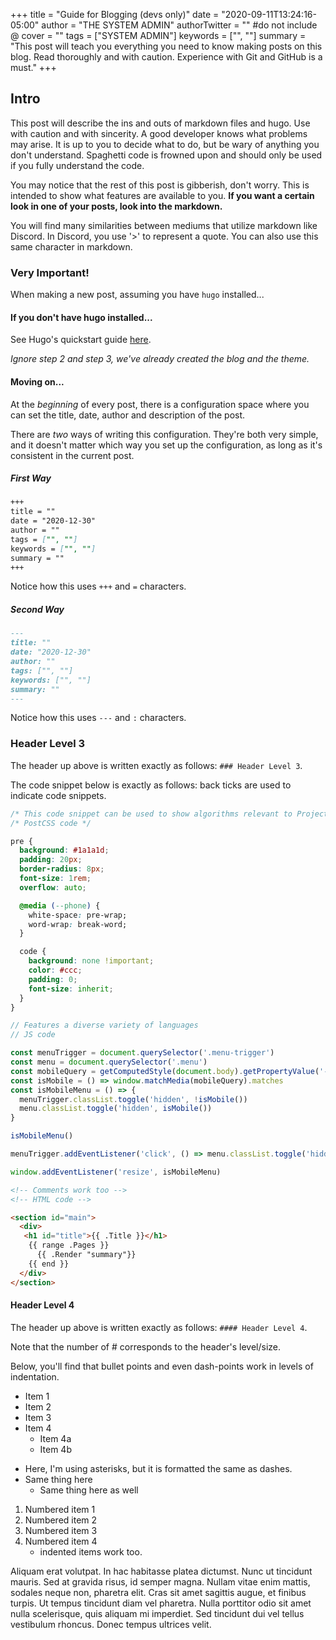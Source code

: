 +++
title = "Guide for Blogging (devs only)"
date = "2020-09-11T13:24:16-05:00"
author = "THE SYSTEM ADMIN"
authorTwitter = "" #do not include @
cover = ""
tags = ["SYSTEM ADMIN"]
keywords = ["", ""]
summary = "This post will teach you everything you need to know making posts on this blog. Read thoroughly and with caution. Experience with Git and GitHub is a must."
+++

## Intro

This post will describe the ins and outs of markdown files and hugo. Use with caution and with sincerity. A good developer knows what problems may arise. It is up to you to decide what to do, but be wary of anything you don't understand. Spaghetti code is frowned upon and should only be used if you fully understand the code.

You may notice that the rest of this post is gibberish, don't worry. This is intended to show what features are available to you. **If you want a certain look in one of your posts, look into the markdown.**

You will find many similarities between mediums that utilize markdown like Discord. In Discord, you use '>' to represent a quote. You can also use this same character in markdown.

### Very Important!
When making a new post, assuming you have `hugo` installed...

#### If you don't have hugo installed...
See Hugo's quickstart guide [here](https://gohugo.io/getting-started/quick-start/).

*Ignore step 2 and step 3, we've already created the blog and the theme.*

#### Moving on...
At the *beginning* of every post, there is a configuration space where you can set the title, date, author and description of the post.

There are _two_ ways of writing this configuration. They're both very simple, and it doesn't matter which way you set up the configuration, as long as it's consistent in the current post.

##### First Way

```markdown
+++
title = ""
date = "2020-12-30"
author = ""
tags = ["", ""]
keywords = ["", ""]
summary = ""
+++
```
Notice how this uses `+++` and `=` characters.

##### Second Way

```markdown
---
title: ""
date: "2020-12-30"
author: ""
tags: ["", ""]
keywords: ["", ""]
summary: ""
---
```
Notice how this uses `---` and `:` characters.

### Header Level 3

The header up above is written exactly as follows: `### Header Level 3`.

The code snippet below is exactly as follows: back ticks are used to indicate code snippets.

```css
/* This code snippet can be used to show algorithms relevant to Project BlueBird */
/* PostCSS code */

pre {
  background: #1a1a1d;
  padding: 20px;
  border-radius: 8px;
  font-size: 1rem;
  overflow: auto;

  @media (--phone) {
    white-space: pre-wrap;
    word-wrap: break-word;
  }

  code {
    background: none !important;
    color: #ccc;
    padding: 0;
    font-size: inherit;
  }
}
```

```js
// Features a diverse variety of languages
// JS code

const menuTrigger = document.querySelector('.menu-trigger')
const menu = document.querySelector('.menu')
const mobileQuery = getComputedStyle(document.body).getPropertyValue('--phoneWidth')
const isMobile = () => window.matchMedia(mobileQuery).matches
const isMobileMenu = () => {
  menuTrigger.classList.toggle('hidden', !isMobile())
  menu.classList.toggle('hidden', isMobile())
}

isMobileMenu()

menuTrigger.addEventListener('click', () => menu.classList.toggle('hidden'))

window.addEventListener('resize', isMobileMenu)
```

```html
<!-- Comments work too -->
<!-- HTML code -->

<section id="main">
  <div>
   <h1 id="title">{{ .Title }}</h1>
    {{ range .Pages }}
      {{ .Render "summary"}}
    {{ end }}
  </div>
</section>
```

#### Header Level 4

The header up above is written exactly as follows: `#### Header Level 4`.

Note that the number of # corresponds to the header's level/size.

Below, you'll find that bullet points and even dash-points work in levels of indentation.

- Item 1
- Item 2
- Item 3
- Item 4
    - Item 4a
    - Item 4b
* Here, I'm using asterisks, but it is formatted the same as dashes.
* Same thing here
    * Same thing here as well
1. Numbered item 1
2. Numbered item 2
3. Numbered item 3
4. Numbered item 4
    - indented items work too.

Aliquam erat volutpat. In hac habitasse platea dictumst. Nunc ut tincidunt mauris. Sed at gravida risus, id semper magna. Nullam vitae enim mattis, sodales neque non, pharetra elit. Cras sit amet sagittis augue, et finibus turpis. Ut tempus tincidunt diam vel pharetra. Nulla porttitor odio sit amet nulla scelerisque, quis aliquam mi imperdiet. Sed tincidunt dui vel tellus vestibulum rhoncus. Donec tempus ultrices velit.

